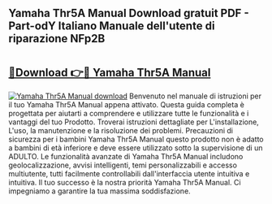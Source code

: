 ## Yamaha Thr5A Manual Download gratuit PDF - Part-odY Italiano Manuale dell'utente di riparazione NFp2B

# <h2><a href="http://dfgcgju.blite.top/?on=Yamaha+Thr5A+Manual">🔗Download 👉🔴 Yamaha Thr5A Manual</a></h2>

[![Yamaha Thr5A Manual download](https://i.imgur.com/lujVjoI.png)](http://dfgcgju.blite.top/?on=Yamaha+Thr5A+Manual)
Benvenuto nel manuale di istruzioni per il tuo Yamaha Thr5A Manual appena attivato. Questa guida completa è progettata per aiutarti a comprendere e utilizzare tutte le funzionalità e i vantaggi del tuo Prodotto. Troverai istruzioni dettagliate per L'installazione, L'uso, la manutenzione e la risoluzione dei problemi. Precauzioni di sicurezza per i bambini Yamaha Thr5A Manual questo prodotto non è adatto a bambini di età inferiore e deve essere utilizzato sotto la supervisione di un ADULTO. Le funzionalità avanzate di Yamaha Thr5A Manual includono geolocalizzazione, avvisi intelligenti, temi personalizzabili e accesso multiutente, tutti facilmente controllabili dall'interfaccia utente intuitiva e intuitiva. Il tuo successo è la nostra priorità Yamaha Thr5A Manual. Ci impegniamo a garantire la tua massima soddisfazione.
